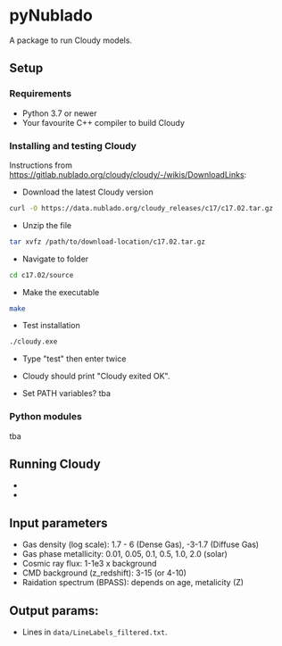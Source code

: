 # pyNublado

A package to run Cloudy models.

## Setup
### Requirements
 * Python 3.7 or newer
 * Your favourite C++ compiler to build Cloudy


### Installing and testing Cloudy
Instructions from https://gitlab.nublado.org/cloudy/cloudy/-/wikis/DownloadLinks:
* Download the latest Cloudy version
```bash 
curl -O https://data.nublado.org/cloudy_releases/c17/c17.02.tar.gz
```
* Unzip the file
```bash
tar xvfz /path/to/download-location/c17.02.tar.gz
```
* Navigate to folder
```bash
cd c17.02/source
```
* Make the executable
```bash
make
```
* Test installation  
```bash
./cloudy.exe
```
* Type "test" then enter twice
* Cloudy should print "Cloudy exited OK".

* Set PATH variables? tba

### Python modules
tba


## Running Cloudy

* 
* 


## Input parameters
* Gas density (log scale): 1.7 - 6 (Dense Gas), -3-1.7 (Diffuse Gas)
* Gas phase metallicity: 0.01, 0.05, 0.1, 0.5, 1.0, 2.0 (solar)
* Cosmic ray flux: 1-1e3 x background
* CMD background (z_redshift): 3-15 (or 4-10)
* Raidation spectrum (BPASS): depends on age, metalicity (Z)

## Output params:
* Lines in ```data/LineLabels_filtered.txt```.
